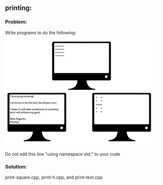 ## printing:

<h3>Problem:</h3>
<p>Write programs to do the following:</p>
<img src="Printing.PNG" alt="Problem 1">
<p>Do not add this line "using namespace std;" to your code</p>
<h3>Solution:</h3>
<p>print-square.cpp, print-h.cpp, and print-text.cpp</p>
